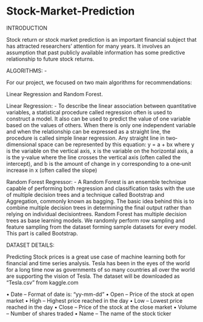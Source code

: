 # Stock-Market-Prediction
INTRODUCTION  

Stock return or stock market prediction is an important financial subject that has attracted researchers’ attention for many years. It involves an assumption that past publicly available information has some predictive relationship to future stock returns.

ALGORITHMS: -

For our project, we focused on two main algorithms for recommendations: 

Linear Regression and Random Forest.

Linear Regression: - To describe the linear association between quantitative variables, a statistical procedure called regression often is used to construct a model. It also can be used to predict the value of one variable based on the values of others. When there is only one independent variable and when the relationship can be expressed as a straight line, the procedure is called simple linear regression.
Any straight line in two‐dimensional space can be represented by this equation:
y = a + bx
where y is the variable on the vertical axis, x is the variable on the horizontal axis, a is the y‐value where the line crosses the vertical axis (often called the intercept), and b is the amount of change in y corresponding to a one‐unit increase in x (often called the slope)

Random Forest Regressor: - A Random Forest is an ensemble technique capable of performing both regression and classification tasks with the use of multiple decision trees and a technique called Bootstrap and Aggregation, commonly known as bagging. The basic idea behind this is to combine multiple decision trees in determining the final output rather than relying on individual decisiontrees. 
Random Forest has multiple decision trees as base learning models. We randomly perform row sampling and feature sampling from the dataset forming sample datasets for every model. This part is called Bootstrap.

DATASET DETAILS:

Predicting Stock prices is a great use case of machine learning both for financial and time series analysis. Tesla has been in the eyes of the world for a long time now as governments of so many countries all over the world are supporting the vision of Tesla. The dataset will be downloaded as “Tesla.csv” from kaggle.com

•	Date – Format of date is: “yy-mm-dd”
•	Open – Price of the stock at open market
•	High – Highest price reached in the day
•	Low – Lowest price reached in the day
•	Close – Price of the stock at the close market
•	Volume – Number of shares traded
•	Name – The name of the stock ticker
